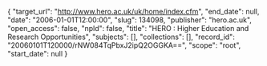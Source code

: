 {
  "target_url": "http://www.hero.ac.uk/uk/home/index.cfm", 
  "end_date": null, 
  "date": "2006-01-01T12:00:00", 
  "slug": 134098, 
  "publisher": "hero.ac.uk", 
  "open_access": false, 
  "npld": false, 
  "title": "HERO : Higher Education and Research Opportunities", 
  "subjects": [], 
  "collections": [], 
  "record_id": "20060101T120000/rNW084TqPbxJ2ipQ2OGGKA==", 
  "scope": "root", 
  "start_date": null
}


